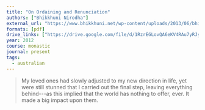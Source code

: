 ```yaml
---
title: "On Ordaining and Renunciation"
authors: ["Bhikkhuni Nirodha"]
external_url: "https://www.bhikkhuni.net/wp-content/uploads/2013/06/bhikkhuni-nirodha.pdf"
formats: [pdf]
drive_links: ["https://drive.google.com/file/d/1RzrEGLovQA6eKV4RAu7yRJyPSDN3mL26/view?usp=drivesdk"]
year: 2012
course: monastic
journal: present
tags:
  - australian
---
```


> My loved ones had slowly adjusted to my new direction in life, yet were still stunned that I carried out the final step, leaving everything behind---as this implied that the world has nothing to offer, ever. It made a big impact upon them.

